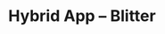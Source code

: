 ---
title: "Hybrid App &ndash; Blitter"
slug : blitter
description: "De opdracht voor het opleidingsonderdeel New Media Design & Development III luidde als volgt: maak een softwaresysteem om het ecologische, economische en sociaal probleem van zwerfvuil en sluikstorten op te lossen."
type: intern
members:
    - name : Pieter-Jan Sas
      major: Multimediaproductie
      minor: New Media Development
      academic-year: 3de jaar
thumbnail:
    url: thumb_1x1.png
    alt: ""
    height: 1
    width: 1
    text-color: "477fc1"
    background-color: "477fc1"
media:
    - url : 4_detail_mockup.png
      type: image
    - url : 5_detail_mockup.png
      type: image
      text: Via een webapplicatie kan iedereen online zwerfvuil en sluikstorten melden. Elke melding wordt door het systeem automatisch doorgestuurd naar een milieuambtenaar.
    - url : 2_detail_styletiles.png
      type: image
      text: Styletiles worden ontworpen om het design van de website vast te leggen. Hiertoe behoren kleuren, fonts, maar evengoed het ontwerp van buttons, tekstkaders of de manier waarop afbeeldingen dienen gebruikt te worden in de app.
    - url : 3_detail_screens.png
      type: image
    - url : 6_detail_poster.png
      type: image
created: 20/01/2017
order: 4
---